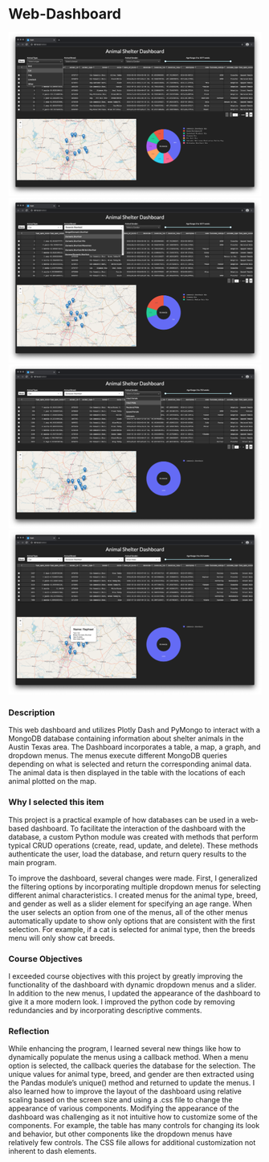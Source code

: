 # Web-Dashboard

![image](/images/Dashboard2.png)
![image](/images/Dashboard3.png)
![image](/images/Dashboard4.png)
![image](/images/Dashboard5.png)

### Description
This web dashboard and utilizes Plotly Dash and PyMongo to interact with a MongoDB database containing information about shelter animals in the Austin Texas area. The Dashboard incorporates a table, a map, a graph, and dropdown menus. The menus execute different MongoDB queries depending on what is selected and return the corresponding animal data. The animal data is then displayed in the table with the locations of each animal plotted on the map.

### Why I selected this item
This project is a practical example of how databases can be used in a web-based dashboard. To facilitate the interaction of the dashboard with the database, a custom Python module was created with methods that perform typical CRUD operations (create, read, update, and delete). These methods authenticate the user, load the database, and return query results to the main program.

To improve the dashboard, several changes were made. First, I generalized the filtering options by incorporating multiple dropdown menus for selecting different animal characteristics. I created menus for the animal type, breed, and gender as well as a slider element for specifying an age range. When the user selects an option from one of the menus, all of the other menus automatically update to show only options that are consistent with the first selection. For example, if a cat is selected for animal type, then the breeds menu will only show cat breeds. 

### Course Objectives
I exceeded course objectives with this project by greatly improving the functionality of the dashboard with dynamic dropdown menus and a slider. In addition to the new menus, I updated the appearance of the dashboard to give it a more modern look. I improved the python code by removing redundancies and by incorporating descriptive comments.

### Reflection
While enhancing the program, I learned several new things like how to dynamically populate the menus using a callback method. When a menu option is selected, the callback queries the database for the selection. The unique values for animal type, breed, and gender are then extracted using the Pandas module’s unique() method and returned to update the menus. I also learned how to improve the layout of the dashboard using relative scaling based on the screen size and using a .css file to change the appearance of various components. Modifying the appearance of the dashboard was challenging as it not intuitive how to customize some of the components. For example, the table has many controls for changing its look and behavior, but other components like the dropdown menus have relatively few controls. The CSS file allows for additional customization not inherent to dash elements. 
